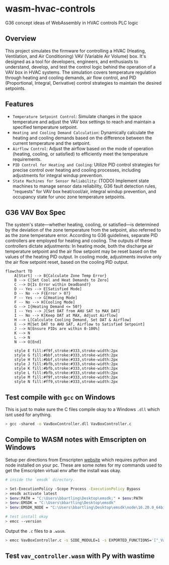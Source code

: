# wasm-hvac-controls
G36 concept ideas of WebAssembly in HVAC controls PLC logic

## Overview
This project simulates the firmware for controlling a HVAC (Heating, Ventilation, and Air Conditioning) VAV (Variable Air Volume) box. It's designed as a tool for developers, engineers, and enthusiasts to understand, develop, and test the control logic behind the operation of a VAV box in HVAC systems. The simulation covers temperature regulation through heating and cooling demands, air flow control, and PID (Proportional, Integral, Derivative) control strategies to maintain the desired setpoints.

## Features
* `Temperature Setpoint Control`: Simulate changes in the space temperature and adjust the VAV box settings to reach and maintain a specified temperature setpoint.
* `Heating and Cooling Demand Calculation`: Dynamically calculate the heating and cooling demands based on the difference between the current temperature and the setpoint.
* `Airflow Control`: Adjust the airflow based on the mode of operation (heating, cooling, or satisfied) to efficiently meet the temperature requirements.
* `PID Control for Heating and Cooling`: Utilize PID control strategies for precise control over heating and cooling processes, including adjustments for integral windup prevention.
* `State Machines for Sensor Reliability`: (TODO) Implement state machines to manage sensor data reliability, G36 fault detection rules, "requests" for VAV box heat/cool/air, integral windup prevention, and occupancy state for unoc zone temperature setpoints.

## G36 VAV Box Spec
The system's state—whether heating, cooling, or satisfied—is determined by the deviation of the zone temperature from the setpoint, also referred to as the zone temperature error. According to G36 guidelines, separate PID controllers are employed for heating and cooling. The outputs of these controllers dictate adjustments: In heating mode, both the discharge air temperature setpoint and the air flow setpoint may be reset based on the values of the heating PID output. In cooling mode, adjustments involve only the air flow setpoint reset, based on the cooling PID output.

```mermaid
flowchart TD
    A[Start] --> B{Calculate Zone Temp Error}
    B --> C[Set Cool and Heat Demands to Zero]
    C --> D{Is Error within Deadband?}
    D -- Yes --> E[Satisfied Mode]
    D -- No --> F{Error > 0?}
    F -- Yes --> G[Heating Mode]
    F -- No --> H[Cooling Mode]
    G --> I{Heating Demand <= 50?}
    I -- Yes --> J[Set DAT from AHU SAT to MAX DAT]
    I -- No --> K[Keep DAT at MAX, Adjust Airflow]
    H --> L[Calculate Cooling Demand, Set DAT & Airflow]
    E --> M[Set DAT to AHU SAT, Airflow to Satisfied Setpoint]
    J --> N[Ensure PIDs are within 0-100%]
    K --> N
    L --> N
    N --> O[End]

    style E fill:#f9f,stroke:#333,stroke-width:2px
    style G fill:#bbf,stroke:#333,stroke-width:2px
    style H fill:#bbf,stroke:#333,stroke-width:2px
    style J fill:#bfb,stroke:#333,stroke-width:2px
    style K fill:#bfb,stroke:#333,stroke-width:2px
    style L fill:#bfb,stroke:#333,stroke-width:2px
    style M fill:#f9f,stroke:#333,stroke-width:2px
    style N fill:#ff9,stroke:#333,stroke-width:2px
```

## Test compile with `gcc` on Windows
This is just to make sure the C files compile okay to a Windows `.dll` which isnt used for anything.
```bash
> gcc -shared -o VavBoxController.dll VavBoxController.c
```

## Compile to WASM notes with Emscripten on Windows
Setup per directions from Emscripten [website](https://emscripten.org/index.html) which requires python and node installed on your pc. These are some notes for my commands used to get the Emscripten virtual env after the install was okay.

```bash
# inside the `emsdk` directory.

> Set-ExecutionPolicy -Scope Process -ExecutionPolicy Bypass
> emsdk activate latest
> $env:PATH = "C:\Users\bbartling\Desktop\emsdk;" + $env:PATH
> $env:EMSDK = "C:\Users\bbartling\Desktop\emsdk"
> $env:EMSDK_NODE = "C:\Users\bbartling\Desktop\emsdk\node\16.20.0_64bit\bin\node.exe"

# test install okay
> emcc --version
```
Output the `.c` files to a `.wasm`.
```bash
> emcc VavBoxController.c -s SIDE_MODULE=1 -s EXPORTED_FUNCTIONS='["_VavBoxController_init","_control_logic","_calc_heating_pid","_calc_cooling_pid","_update_setpoint"]' -o vav_controller.wasm
```

## Test `vav_controller.wasm` with Py with wastime